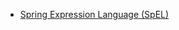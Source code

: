 - [Spring Expression Language (SpEL)](https://docs.spring.io/spring-framework/docs/current/reference/html/core.html#expressions)